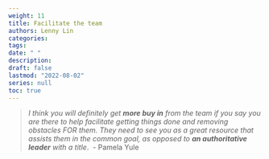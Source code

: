 ```yaml
---
weight: 11
title: Facilitate the team
authors: Lenny Lin
categories: 
tags:
date: " "
description: 
draft: false
lastmod: "2022-08-02"
series: null
toc: true
---
```


> *I think you will definitely get **more buy in** from the team if you say you are there to help facilitate getting things done and removing obstacles FOR them. They need to see you as a great resource that assists them in the common goal, as opposed to **an authoritative leader** with a title*.
> &nbsp;- Pamela Yule

